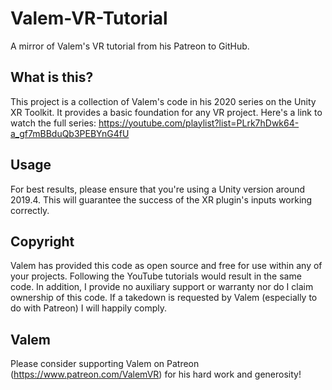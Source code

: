 # Valem-VR-Tutorial
A mirror of Valem's VR tutorial from his Patreon to GitHub. 

## What is this? 
This project is a collection of Valem's code in his 2020 series on the Unity XR Toolkit. It provides a basic foundation for any VR project. Here's a link to watch the full series: https://youtube.com/playlist?list=PLrk7hDwk64-a_gf7mBBduQb3PEBYnG4fU

## Usage
For best results, please ensure that you're using a Unity version around 2019.4. This will guarantee the success of the XR plugin's inputs working correctly. 

## Copyright
Valem has provided this code as open source and free for use within any of your projects. Following the YouTube tutorials would result in the same code. In addition, I provide no auxiliary support or warranty nor do I claim ownership of this code. If a takedown is requested by Valem (especially to do with Patreon) I will happily comply. 

## Valem
Please consider supporting Valem on Patreon (https://www.patreon.com/ValemVR) for his hard work and generosity! 
